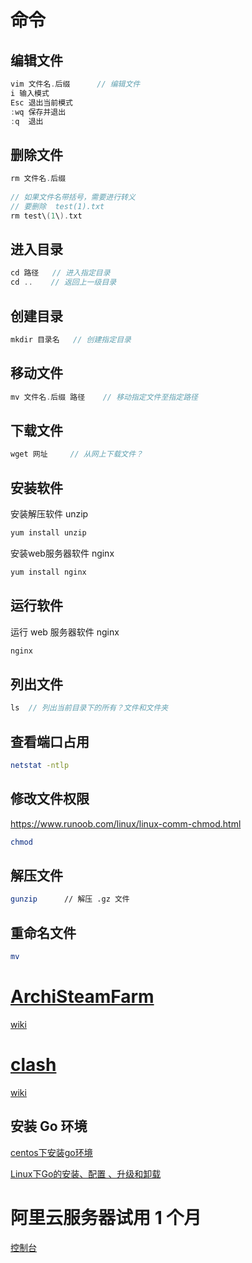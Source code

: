 # 命令

## 编辑文件

```c
vim 文件名.后缀		// 编辑文件
i 输入模式
Esc	退出当前模式
:wq	保存并退出
:q	退出
```



## 删除文件

```c
rm 文件名.后缀
    
// 如果文件名带括号，需要进行转义
// 要删除  test(1).txt
rm test\(1\).txt
```



## 进入目录

```c
cd 路径	// 进入指定目录 
cd ..	 // 返回上一级目录
```

## 创建目录

```c
mkdir 目录名	// 创建指定目录
```



## 移动文件

```c
mv 文件名.后缀 路径	// 移动指定文件至指定路径
```



## 下载文件

```c
wget 网址		// 从网上下载文件？
```



## 安装软件

安装解压软件 unzip

```bash
yum install unzip
```

安装web服务器软件 nginx

```bash
yum install nginx
```

## 运行软件

运行 web 服务器软件 nginx

```bash
nginx
```



## 列出文件

```c
ls	// 列出当前目录下的所有？文件和文件夹
```

## 查看端口占用

```bash
netstat -ntlp
```

## 修改文件权限

https://www.runoob.com/linux/linux-comm-chmod.html

```bash
chmod 
```

## 解压文件

```bash
gunzip		// 解压 .gz 文件
```

## 重命名文件

```bash
mv 
```



# **[ArchiSteamFarm](https://github.com/JustArchiNET/ArchiSteamFarm)**

[wiki](https://github.com/JustArchiNET/ArchiSteamFarm/wiki/Setting-up-zh-CN)

# [clash](https://github.com/Dreamacro/clash)

[wiki](https://github.com/Dreamacro/clash/wiki)

## 安装 Go 环境 

[centos下安装go环境](https://www.jianshu.com/p/50c14f4d151f)

[Linux下Go的安装、配置 、升级和卸载](https://studygolang.com/articles/14812)



# 阿里云服务器试用 1 个月

[控制台](https://ecs.console.aliyun.com/server/region/cn-hangzhou)
